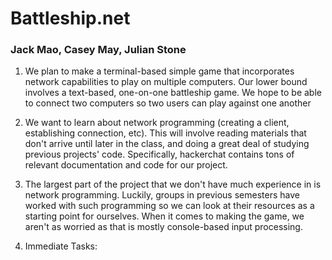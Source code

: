 # Battleship.net
### Jack Mao, Casey May, Julian Stone

1. We plan to make a terminal-based simple game that incorporates network capabilities to play on multiple computers. Our lower bound involves a text-based, one-on-one battleship game. We hope to be able to connect two computers so two users can play against one another

2. We want to learn about network programming (creating a client, establishing connection, etc). This will involve reading materials that don't arrive until later in the class, and doing a great deal of studying previous projects' code. Specifically, hackerchat contains tons of relevant documentation and code for our project.

3. The largest part of the project that we don't have much experience in is network programming. Luckily, groups in previous semesters have worked with such programming so we can look at their resources as a starting point for ourselves. When it comes to making the game, we aren't as worried as that is mostly console-based input processing.

4. Immediate Tasks:
